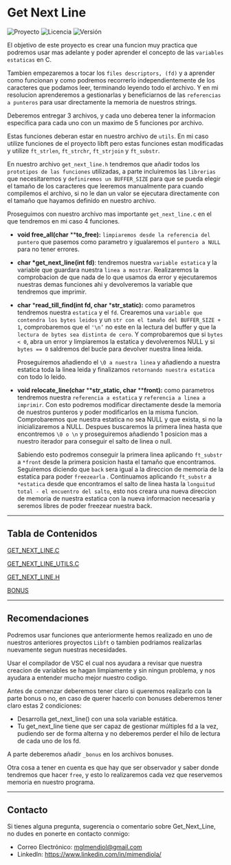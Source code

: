 # Get Next Line

![Proyecto](https://img.shields.io/badge/GNL-Project-blue)
![Licencia](https://img.shields.io/badge/Licencia-MIT-orange)
![Versión](https://img.shields.io/badge/Versión-1.0-green)

El objetivo de este proyecto es crear una funcion muy practica que podremos usar mas adelante y poder aprender el concepto de las `variables estaticas` en C.

Tambien empezaremos a tocar los `files descriptors, (fd)` y a aprender como funcionan y como podremos recorrerlo independientemente de los caracteres que podamos leer, terminando leyendo todo el archivo. Y en mi resolucion aprenderemos a gestionarlas y beneficiarnos de las `referencias a punteros` para usar directamente la memoria de nuestros strings.

Deberemos entregar 3 archivos, y cada uno deberea tener la informacion especifica para cada uno con un maximo de 5 funciones por archivo.

Estas funciones deberan estar en nuestro archivo de `utils`. En mi caso utilize funciones de el proyecto libft pero estas funciones estan modificadas y utilize `ft_strlen`, `ft_strchr`, `ft_strjoin` y `ft_substr`. 

En nuestro archivo `get_next_line.h` tendremos que añadir todos los `prototipos de las funciones` utilizadas, a parte incluiremos las `librerias` que necesitaremos y `definiremos un BUFFER_SIZE` para que se pueda elegir el tamaño de los caracteres que leeremos manualmente para cuando compilemos el archivo, si no le dan un valor se ejecutara directamente con el tamaño que hayamos definido en nuestro archivo.

Proseguimos con nuestro archivo mas importante `get_next_line.c` en el que tendremos en mi caso 4 funciones.

- **void    free_all(char** ****to_free):** `limpiaremos desde la referencia del puntero` que pasemos como parametro y igualaremos el `puntero a NULL` para no tener errores.

- **char	*get_next_line(int fd)**: tendremos nuestra `variable estatica` y la variable que guardara nuestra `linea a mostrar`. Realizaremos la comprobacion de que nada de lo que usamos da error y ejecutaremos nuestras demas funciones ahi y devolveremos la variable que tendremos que imprimir.

- **char**	***read_till_find(int fd, char** ***str_static):** como parametros tendremos nuestra `estatica` y el `fd`. Crearemos una `variable que contendra los bytes leidos` y un `str con el tamaño del BUFFER_SIZE + 1`, comprobaremos que el `'\n’` no este en la lectura del buffer y que la `lectura de bytes sea distinta de cero`. Y comprobaremos que si `bytes < 0`, abra un error y limpiaremos la estatica y devolveremos NULL y si `bytes == 0` saldremos del bucle para devolver nuestra linea leida.
    
    Proseguiremos añadiendo el `\0 a nuestra linea` y añadiendo a nuestra estatica toda la linea leida y finalizamos `retornando nuestra estatica` con todo lo leido.
    
- **void relocate_line(char** ****str_static, char** ****front):** como parametros tendremos nuestra `referencia a estatica` y `referencia a linea a imprimir`. Con esto podremos modificar directamente desde la memoria de nuestros punteros y poder modificarlos en la misma funcion. Comprobaremos que nuestra estatica no sea NULL y que exista, si no la inicializaremos a NULL.  Despues buscaremos la primera linea hasta que encontremos `\0 o \n` y proseguiremos añadiendo 1 posicion mas a nuestro iterador para conseguir el salto de linea o null.
    
    Sabiendo esto podremos conseguir la primera linea aplicando `ft_substr` a `*front` desde la primera posicion hasta el tamaño que encontramos. Seguiremos diciendo que `back` sera igual a la direccion de memoria de la estatica para poder `freezearla` . Continuamos aplicando `ft_substr` a `*estatica` desde que encontramos el salto de linea hasta la `longuitud total - el encuentro del salto`, esto nos creara una nueva direccion de memoria de nuestra estatica con la nueva informacion necesaria y seremos libres de poder freezear nuestra back.
    

---

## Tabla de Contenidos

[GET_NEXT_LINE.C](./get_next_line.c)

[GET_NEXT_LINE_UTILS.C](./get_next_line_utils.c)

[GET_NEXT_LINE.H](./get_next_line.h)

[BONUS](./bonus/)

---

## Recomendaciones

Podremos usar funciones que anteriormente hemos realizado en uno de nuestros anteriores proyectos `Libft` o tambien podriamos realizarlas nuevamente segun nuestras necesidades.

Usar el compilador de VSC el cual nos ayudara a revisar que nuestra creacion de variables se hagan limpiamente y sin ningun problema, y nos ayudara a entender mucho mejor nuestro codigo.

Antes de comenzar deberemos tener claro si queremos realizarlo con la parte bonus o no, en caso de querer hacerlo con bonuses deberemos tener claro estas 2 condiciones:

- Desarrolla get_next_line() con una sola variable estática.
- Tu get_next_line tiene que ser capaz de gestionar múltiples fd a la vez, pudiendo ser de forma alterna y no deberemos perder el hilo de lectura de cada uno de los fd.

A parte deberemos añadir `_bonus` en los archivos bonuses.

Otra cosa a tener en cuenta es que hay que ser observador y saber donde tendremos que hacer `free`, y esto lo realizaremos cada vez que reservemos memoria en nuestro programa.

---

## Contacto

Si tienes alguna pregunta, sugerencia o comentario sobre Get_Next_Line, no dudes en ponerte en contacto conmigo:

- Correo Electrónico: <a href="mailto:mglmendiol@gmail.com" style="text-decoration: none; color:#fff">mglmendiol@gmail.com</a>
- LinkedIn: <a href="https://www.linkedin.com/in/mimendiola/" style="text-decoration: none; color:#fff !important;">https://www.linkedin.com/in/mimendiola/</a>